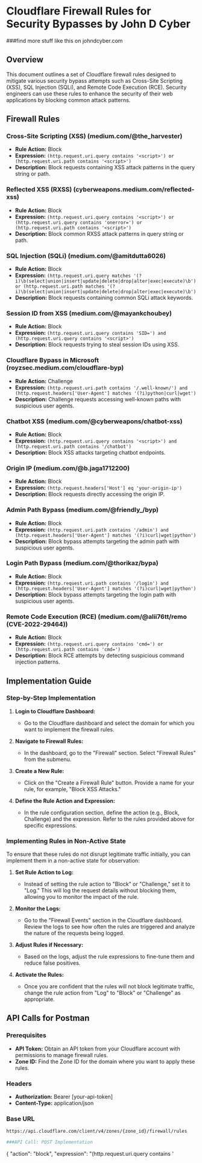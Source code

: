 # Cloudflare Firewall Rules for Security Bypasses by John D Cyber
###find more stuff like this on johndcyber.com

## Overview
This document outlines a set of Cloudflare firewall rules designed to mitigate various security bypass attempts such as Cross-Site Scripting (XSS), SQL Injection (SQLi), and Remote Code Execution (RCE). Security engineers can use these rules to enhance the security of their web applications by blocking common attack patterns.

## Firewall Rules

### Cross-Site Scripting (XSS) (medium.com/@the_harvester)
- **Rule Action:** Block
- **Expression:** `(http.request.uri.query contains '<script>') or (http.request.uri.path contains '<script>')`
- **Description:** Block requests containing XSS attack patterns in the query string or path.

### Reflected XSS (RXSS) (cyberweapons.medium.com/reflected-xss)
- **Rule Action:** Block
- **Expression:** `(http.request.uri.query contains '<script>') or (http.request.uri.query contains 'onerror=') or (http.request.uri.path contains '<script>')`
- **Description:** Block common RXSS attack patterns in query string or path.

### SQL Injection (SQLi) (medium.com/@amitdutta6026)
- **Rule Action:** Block
- **Expression:** `(http.request.uri.query matches '(?i)\b(select|union|insert|update|delete|drop|alter|exec|execute)\b') or (http.request.uri.path matches '(?i)\b(select|union|insert|update|delete|drop|alter|exec|execute)\b')`
- **Description:** Block requests containing common SQLi attack keywords.

### Session ID from XSS (medium.com/@mayankchoubey)
- **Rule Action:** Block
- **Expression:** `(http.request.uri.query contains 'SID=') and (http.request.uri.query contains '<script>')`
- **Description:** Block requests trying to steal session IDs using XSS.

### Cloudflare Bypass in Microsoft (royzsec.medium.com/cloudflare-byp)
- **Rule Action:** Challenge
- **Expression:** `(http.request.uri.path contains '/.well-known/') and (http.request.headers['User-Agent'] matches '(?i)python|curl|wget')`
- **Description:** Challenge requests accessing well-known paths with suspicious user agents.

### Chatbot XSS (medium.com/@cyberweapons/chatbot-xss)
- **Rule Action:** Block
- **Expression:** `(http.request.uri.query contains '<script>') and (http.request.uri.path contains '/chatbot')`
- **Description:** Block XSS attacks targeting chatbot endpoints.

### Origin IP (medium.com/@b.jaga1712200)
- **Rule Action:** Block
- **Expression:** `(http.request.headers['Host'] eq 'your-origin-ip')`
- **Description:** Block requests directly accessing the origin IP.

### Admin Path Bypass (medium.com/@friendly_/byp)
- **Rule Action:** Block
- **Expression:** `(http.request.uri.path contains '/admin') and (http.request.headers['User-Agent'] matches '(?i)curl|wget|python')`
- **Description:** Block bypass attempts targeting the admin path with suspicious user agents.

### Login Path Bypass (medium.com/@thorikaz/bypa)
- **Rule Action:** Block
- **Expression:** `(http.request.uri.path contains '/login') and (http.request.headers['User-Agent'] matches '(?i)curl|wget|python')`
- **Description:** Block bypass attempts targeting the login path with suspicious user agents.

### Remote Code Execution (RCE) (medium.com/@alii76tt/remo (CVE-2022-29464))
- **Rule Action:** Block
- **Expression:** `(http.request.uri.query contains 'cmd=') or (http.request.uri.path contains 'cmd=')`
- **Description:** Block RCE attempts by detecting suspicious command injection patterns.

## Implementation Guide

### Step-by-Step Implementation

1. **Login to Cloudflare Dashboard:**
   - Go to the Cloudflare dashboard and select the domain for which you want to implement the firewall rules.

2. **Navigate to Firewall Rules:**
   - In the dashboard, go to the "Firewall" section. Select "Firewall Rules" from the submenu.

3. **Create a New Rule:**
   - Click on the "Create a Firewall Rule" button. Provide a name for your rule, for example, "Block XSS Attacks."

4. **Define the Rule Action and Expression:**
   - In the rule configuration section, define the action (e.g., Block, Challenge) and the expression. Refer to the rules provided above for specific expressions.

### Implementing Rules in Non-Active State

To ensure that these rules do not disrupt legitimate traffic initially, you can implement them in a non-active state for observation:

1. **Set Rule Action to Log:**
   - Instead of setting the rule action to "Block" or "Challenge," set it to "Log." This will log the request details without blocking them, allowing you to monitor the impact of the rule.

2. **Monitor the Logs:**
   - Go to the "Firewall Events" section in the Cloudflare dashboard. Review the logs to see how often the rules are triggered and analyze the nature of the requests being logged.

3. **Adjust Rules if Necessary:**
   - Based on the logs, adjust the rule expressions to fine-tune them and reduce false positives.

4. **Activate the Rules:**
   - Once you are confident that the rules will not block legitimate traffic, change the rule action from "Log" to "Block" or "Challenge" as appropriate.

## API Calls for Postman

### Prerequisites
- **API Token:** Obtain an API token from your Cloudflare account with permissions to manage firewall rules.
- **Zone ID:** Find the Zone ID for the domain where you want to apply these rules.

### Headers
- **Authorization:** Bearer [your-api-token]
- **Content-Type:** application/json

### Base URL
```bash
https://api.cloudflare.com/client/v4/zones/{zone_id}/firewall/rules

###API Call: POST Implementation

```
{
  "action": "block",
  "expression": "(http.request.uri.query contains '<script>') or (http.request.uri.path contains '<script>')",
  "description": "Block requests containing XSS attack patterns in the query string or path.",
  "paused": false,
  "priority": 1,
  "ref": "Block XSS Attacks"
}
```

###Curl Command:
```
curl -X POST "https://api.cloudflare.com/client/v4/zones/{zone_id}/firewall/rules" \
     -H "Authorization: Bearer [your-api-token]" \
     -H "Content-Type: application/json" \
     --data '{
       "action": "block",
       "expression": "(http.request.uri.query contains \'<script>\') or (http.request.uri.path contains \'<script>\')",
       "description": "Block requests containing XSS attack patterns in the query string or path.",
       "paused": false,
       "priority": 1,
       "ref": "Block XSS Attacks"
     }'

```






